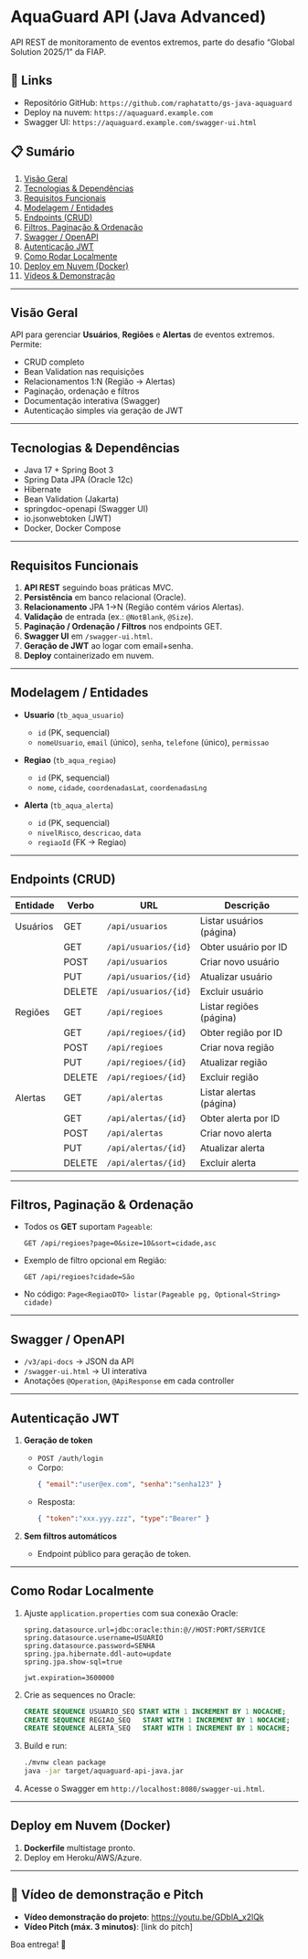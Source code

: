 # AquaGuard API (Java Advanced)

API REST de monitoramento de eventos extremos, parte do desafio “Global Solution 2025/1” da FIAP.

## 🔗 Links

- Repositório GitHub: `https://github.com/raphatatto/gs-java-aquaguard`
- Deploy na nuvem: `https://aquaguard.example.com`
- Swagger UI: `https://aquaguard.example.com/swagger-ui.html`

## 📋 Sumário

1. [Visão Geral](#vis%C3%A3o-geral)
2. [Tecnologias & Dependências](#tecnologias--depend%C3%AAncias)
3. [Requisitos Funcionais](#requisitos-funcionais)
4. [Modelagem / Entidades](#modelagem--entidades)
5. [Endpoints (CRUD)](#endpoints-crud)
6. [Filtros, Paginação & Ordenação](#filtros-pagina%C3%A7%C3%A3o--ordena%C3%A7%C3%A3o)
7. [Swagger / OpenAPI](#swagger--openapi)
8. [Autenticação JWT](#autentica%C3%A7%C3%A3o-jwt)
9. [Como Rodar Localmente](#como-rodar-localmente)
10. [Deploy em Nuvem (Docker)](#deploy-em-nuvem-docker)
11. [Vídeos & Demonstração](#v%C3%ADdeos--demonstra%C3%A7%C3%A3o)

---

## Visão Geral

API para gerenciar **Usuários**, **Regiões** e **Alertas** de eventos extremos. Permite:

- CRUD completo
- Bean Validation nas requisições
- Relacionamentos 1:N (Região → Alertas)
- Paginação, ordenação e filtros
- Documentação interativa (Swagger)
- Autenticação simples via geração de JWT

---

## Tecnologias & Dependências

- Java 17 + Spring Boot 3
- Spring Data JPA (Oracle 12c)
- Hibernate
- Bean Validation (Jakarta)
- springdoc-openapi (Swagger UI)
- io.jsonwebtoken (JWT)
- Docker, Docker Compose

---

## Requisitos Funcionais

1. **API REST** seguindo boas práticas MVC.
2. **Persistência** em banco relacional (Oracle).
3. **Relacionamento** JPA 1→N (Região contém vários Alertas).
4. **Validação** de entrada (ex.: `@NotBlank`, `@Size`).
5. **Paginação / Ordenação / Filtros** nos endpoints GET.
6. **Swagger UI** em `/swagger-ui.html`.
7. **Geração de JWT** ao logar com email+senha.
8. **Deploy** containerizado em nuvem.

---

## Modelagem / Entidades

- **Usuario** (`tb_aqua_usuario`)
  - `id` (PK, sequencial)
  - `nomeUsuario`, `email` (único), `senha`, `telefone` (único), `permissao`

- **Regiao** (`tb_aqua_regiao`)
  - `id` (PK, sequencial)
  - `nome`, `cidade`, `coordenadasLat`, `coordenadasLng`

- **Alerta** (`tb_aqua_alerta`)
  - `id` (PK, sequencial)
  - `nivelRisco`, `descricao`, `data`
  - `regiaoId` (FK → Regiao)

---

## Endpoints (CRUD)

| Entidade | Verbo | URL                  | Descrição               |
| -------- | ----- | -------------------- | ----------------------- |
| Usuários | GET   | `/api/usuarios`      | Listar usuários (página)|
|          | GET   | `/api/usuarios/{id}` | Obter usuário por ID    |
|          | POST  | `/api/usuarios`      | Criar novo usuário      |
|          | PUT   | `/api/usuarios/{id}` | Atualizar usuário       |
|          | DELETE| `/api/usuarios/{id}` | Excluir usuário         |
| Regiões  | GET   | `/api/regioes`       | Listar regiões (página) |
|          | GET   | `/api/regioes/{id}`  | Obter região por ID     |
|          | POST  | `/api/regioes`       | Criar nova região       |
|          | PUT   | `/api/regioes/{id}`  | Atualizar região        |
|          | DELETE| `/api/regioes/{id}`  | Excluir região          |
| Alertas  | GET   | `/api/alertas`       | Listar alertas (página) |
|          | GET   | `/api/alertas/{id}`  | Obter alerta por ID     |
|          | POST  | `/api/alertas`       | Criar novo alerta       |
|          | PUT   | `/api/alertas/{id}`  | Atualizar alerta        |
|          | DELETE| `/api/alertas/{id}`  | Excluir alerta          |

---

## Filtros, Paginação & Ordenação

- Todos os **GET** suportam `Pageable`:
  ```
  GET /api/regioes?page=0&size=10&sort=cidade,asc
  ```
- Exemplo de filtro opcional em Região:
  ```
  GET /api/regioes?cidade=São
  ```
- No código: `Page<RegiaoDTO> listar(Pageable pg, Optional<String> cidade)`

---

## Swagger / OpenAPI

- `/v3/api-docs` → JSON da API
- `/swagger-ui.html` → UI interativa
- Anotações `@Operation`, `@ApiResponse` em cada controller

---

## Autenticação JWT

1. **Geração de token**
   - `POST /auth/login`
   - Corpo:
     ```json
     { "email":"user@ex.com", "senha":"senha123" }
     ```
   - Resposta:
     ```json
     { "token":"xxx.yyy.zzz", "type":"Bearer" }
     ```

2. **Sem filtros automáticos**
   - Endpoint público para geração de token.

---

## Como Rodar Localmente

1. Ajuste `application.properties` com sua conexão Oracle:
   ```properties
   spring.datasource.url=jdbc:oracle:thin:@//HOST:PORT/SERVICE
   spring.datasource.username=USUARIO
   spring.datasource.password=SENHA
   spring.jpa.hibernate.ddl-auto=update
   spring.jpa.show-sql=true

   jwt.expiration=3600000
   ```
2. Crie as sequences no Oracle:
   ```sql
   CREATE SEQUENCE USUARIO_SEQ START WITH 1 INCREMENT BY 1 NOCACHE;
   CREATE SEQUENCE REGIAO_SEQ   START WITH 1 INCREMENT BY 1 NOCACHE;
   CREATE SEQUENCE ALERTA_SEQ   START WITH 1 INCREMENT BY 1 NOCACHE;
   ```
3. Build e run:
   ```bash
   ./mvnw clean package
   java -jar target/aquaguard-api-java.jar
   ```
4. Acesse o Swagger em `http://localhost:8080/swagger-ui.html`.

---

## Deploy em Nuvem (Docker)

1. **Dockerfile** multistage pronto.
2. Deploy em Heroku/AWS/Azure.

---

## 🎥 Vídeo de demonstração e Pitch
- **Vídeo demonstração do projeto**: https://youtu.be/GDblA_x2lQk
- **Vídeo Pitch (máx. 3 minutos)**: [link do pitch]


Boa entrega! 🚀
